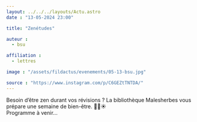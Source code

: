 ```yaml
---
layout: ../../../layouts/Actu.astro
date : "13-05-2024 23:00"

title: "Zenétudes"

auteur :
  - bsu

affiliation :
  - lettres

image : "/assets/fildactus/evenements/05-13-bsu.jpg"

source : "https://www.instagram.com/p/C6GEZtTNTDA/"
---
```


Besoin d’être zen durant vos révisions ? La bibliothèque Malesherbes vous prépare une semaine de bien-être. 🐶🐱☀️  
Programme à venir...
